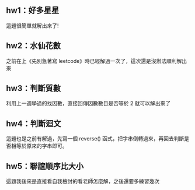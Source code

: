 ## hw1：好多星星
這題很簡單就解出來了!
## hw2：水仙花數
之前在上《先別急著寫 leetcode》時已經解過一次了，這次還是沒辦法順利解出來
## hw3：判斷質數
利用上一週學過的找因數，直接回傳因數數目是否等於 2 就可以解出來了
## hw4：判斷迴文
這題也是之前有解過，先寫一個 reverse() 函式，把字串倒轉過來，再回去判斷是否相等於原來的字串即可。
## hw5：聯誼順序比大小
這題我後來是直接看自我檢討的看老師怎麼解，之後還要多練習幾次